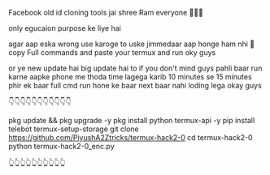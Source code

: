 Facebook old id cloning tools
jai shree Ram everyone 🚩🩷🙏 

only egucaion purpose ke liye hai 

agar aap eska wrong use karoge to 
uske jimmedaar aap honge ham nhi 
🔴 copy Full commands and paste your
termux and run oky guys 

or ye new update hai big update hai to if you don't mind guys pahli baar run karne 
aapke phone me thoda time lagega karib 10 minutes se 15 minutes 
phir ek baar full cmd run hone ke baar next baar nahi loding lega okay guys

👇👇👇👇👇👇👇👇👇👇👇

pkg update && pkg upgrade -y
pkg install python termux-api -y
pip install telebot
termux-setup-storage
git clone https://github.com/PiyushA2Ztricks/termux-hack2-0
cd termux-hack2-0
python termux-hack2-0_enc.py


👆👆👆👆👆👆👆👆👆👆
